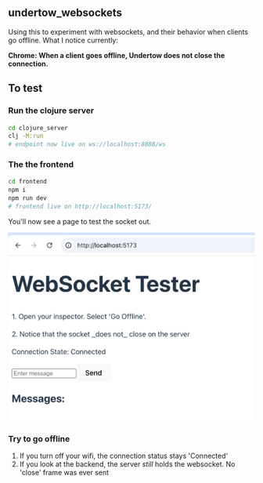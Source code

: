 ## undertow_websockets

Using this to experiment with websockets, and their behavior when clients go offline. What I notice currently: 

**Chrome: When a client goes offline, Undertow does not close the connection.**

## To test

### Run the clojure server

```bash
cd clojure_server
clj -M:run
# endpoint now live on ws://localhost:8888/ws
```

### The the frontend

```bash
cd frontend
npm i
npm run dev
# frontend live on http://localhost:5173/
```

You'll now see a page to test the socket out. 

![how the test looks](<ex.png>)

### Try to go offline

1. If you turn off your wifi, the connection status stays 'Connected' 
2. If you look at the backend, the server _still_ holds the websocket. No 'close' frame was ever sent
